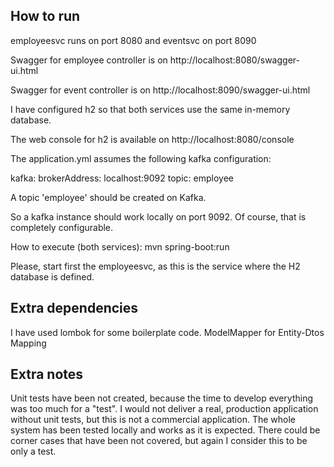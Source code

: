## How to run
employeesvc runs on port 8080 and eventsvc on port 8090

Swagger for employee controller is on
http://localhost:8080/swagger-ui.html

Swagger for event controller is on
http://localhost:8090/swagger-ui.html

I have configured h2 so that both services use the same in-memory database. 

The web console for h2 is available on
http://localhost:8080/console

The application.yml assumes the following kafka configuration:

kafka:
  brokerAddress: localhost:9092
  topic: employee
  
A topic 'employee' should be created on Kafka.

So a kafka instance should work locally on port 9092. Of course, that is completely configurable.

How to execute (both services):
	mvn spring-boot:run

Please, start first the employeesvc, as this is the service where the H2 database is defined.

## Extra dependencies
I have used lombok for some boilerplate code. 
ModelMapper for Entity-Dtos Mapping

## Extra notes
Unit tests have been not created, because the time to develop everything was too much for a "test". I would not deliver a real, production application without unit tests, but this is not a commercial application. The whole system has been tested locally and works as it is expected. There could be corner cases that have been not covered, but again I consider this to be only a test. 

